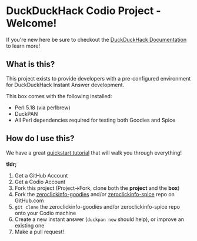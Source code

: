 # DuckDuckHack Codio Project - Welcome!

If you're new here be sure to checkout the [DuckDuckHack Documentation](https://dukgo.com/duckduckhack/ddh-intro) to learn more!

## What is this?
This project exists to provide developers with a pre-configured environment for DuckDuckHack Instant Answer development.

This box comes with the following installed:
 - Perl 5.18 (via perlbrew)
 - DuckPAN
 - All Perl dependencies required for testing both Goodies and Spice
 
## How do I use this?

We have a great [quickstart tutorial](https://duck.co/duckduckhack/goodie_quickstart) that will walk you through everything!

**tldr;**

1. Get a GitHub Account
2. Get a Codio Account
3. Fork this project (Project->Fork, clone both the **project** and the **box**)
4. Fork the [zeroclickinfo-goodies](https://github.com/duckduckgo/zeroclickinfo-goodies) and/or [zeroclickinfo-spice](https://github.com/duckduckgo/zeroclickinfo-spice) repo on GitHub.com
5. `git clone` the zeroclickinfo-goodies and/or zeroclickinfo-spice repo onto your Codio machine
6. Create a new instant answer (`duckpan new` should help), or improve an existing one
7. Make a pull request!